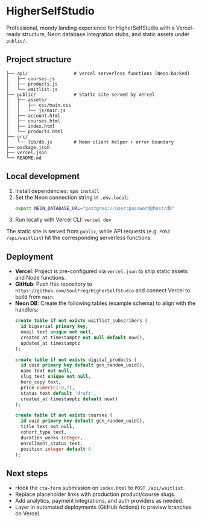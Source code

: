 # HigherSelfStudio

Professional, moody landing experience for HigherSelfStudio with a Vercel-ready structure, Neon database integration stubs, and static assets under `public/`.

## Project structure

```
├── api/                 # Vercel serverless functions (Neon-backed)
│   ├── courses.js
│   ├── products.js
│   └── waitlist.js
├── public/              # Static site served by Vercel
│   ├── assets/
│   │   ├── css/main.css
│   │   └── js/main.js
│   ├── account.html
│   ├── courses.html
│   ├── index.html
│   └── products.html
├── src/
│   └── lib/db.js        # Neon client helper + error boundary
├── package.json
├── vercel.json
└── README.md
```

## Local development

1. Install dependencies: `npm install`
2. Set the Neon connection string in `.env.local`:
   ```bash
   export NEON_DATABASE_URL="postgres://user:password@host/db"
   ```
3. Run locally with Vercel CLI: `vercel dev`

The static site is served from `public`, while API requests (e.g. `POST /api/waitlist`) hit the corresponding serverless functions.

## Deployment

- **Vercel**: Project is pre-configured via `vercel.json` to ship static assets and Node functions.
- **GitHub**: Push this repository to `https://github.com/SoulFreq/HigherSelfStudio` and connect Vercel to build from `main`.
- **Neon DB**: Create the following tables (example schema) to align with the handlers:
  ```sql
  create table if not exists waitlist_subscribers (
    id bigserial primary key,
    email text unique not null,
    created_at timestamptz not null default now(),
    updated_at timestamptz
  );

  create table if not exists digital_products (
    id uuid primary key default gen_random_uuid(),
    name text not null,
    slug text unique not null,
    hero_copy text,
    price numeric(10,2),
    status text default 'draft',
    created_at timestamptz default now()
  );

  create table if not exists courses (
    id uuid primary key default gen_random_uuid(),
    title text not null,
    cohort_type text,
    duration_weeks integer,
    enrollment_status text,
    position integer default 0
  );
  ```

## Next steps

- Hook the `cta-form` submission on `index.html` to `POST /api/waitlist`.
- Replace placeholder links with production product/course slugs.
- Add analytics, payment integrations, and auth providers as needed.
- Layer in automated deployments (GitHub Actions) to preview branches on Vercel.
